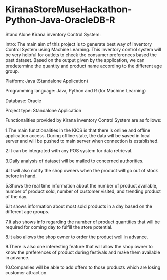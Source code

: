 # KiranaStoreMuseHackathon-Python-Java-OracleDB-R

Stand Alone Kirana inventory Control System: 

Intro:
The main aim of this project is to generate best way of Inventory Control System using Machine Learning. This Inventory control system will be very helpful for outlets to check the consumer preferences based the past dataset. Based on the output given by the application, we can predetermine the quantity and product name according to the different age group.

Platform: 
Java (Standalone Application)

Programming language: 
Java, Python and R (for Machine Learning)

Database: 
Oracle

Project type: 
Standalone Application

Functionalities provided by Kirana inventory Control System are as follows:

1.The main functionalities in the KICS is that there is online and offline application access. During offline state, the data will be saved in local server and will be pushed to main server when connection is established.

2.It can be integrated with any POS system for data retrieval.

3.Daily analysis of dataset will be mailed to concerned authorities.

4.It will also notify the shop owners when the product will go out of stock before in hand.

5.Shows the real time information about the number of product available, number of product sold, number of customer visited, and trending product of the day.

6.It shows information about most sold products in a day based on the different age groups.

7.It also shows info regarding the number of product quantities that will be required for coming day to fulfill the store potential.

8.It also allows the shop owner to order the product well in advance.

9.There is also one interesting feature that will allow the shop owner to know the preferences of product during festivals and make them available in advance.

10.Companies will be able to add offers to those products which are losing customer attraction.
